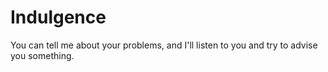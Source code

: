 # Indulgence
You can tell me about your problems, and I'll listen to you and try to advise you something.
